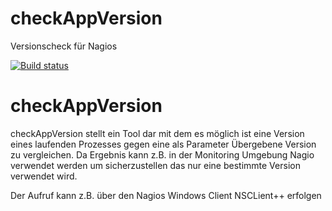 # checkAppVersion
Versionscheck für Nagios

[![Build status](https://ci.appveyor.com/api/projects/status/9op7e1oh93iv3y1t/branch/develop?svg=true)](https://ci.appveyor.com/project/Fox-Alpha/checkappversion/branch/develop)

﻿checkAppVersion
===============
checkAppVersion stellt ein Tool dar mit dem es möglich ist eine Version eines laufenden Prozesses gegen eine als Parameter Übergebene Version zu vergleichen. 
Da Ergebnis kann z.B. in der Monitoring Umgebung Nagio verwendet werden um sicherzustellen das nur eine bestimmte Version verwendet wird.

Der Aufruf kann z.B. über den Nagios Windows Client NSCLient++ erfolgen

